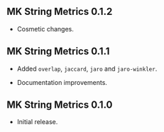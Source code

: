 ## MK String Metrics 0.1.2

* Cosmetic changes.

## MK String Metrics 0.1.1

* Added `overlap`, `jaccard`, `jaro` and `jaro-winkler`.

* Documentation improvements.

## MK String Metrics 0.1.0

* Initial release.
